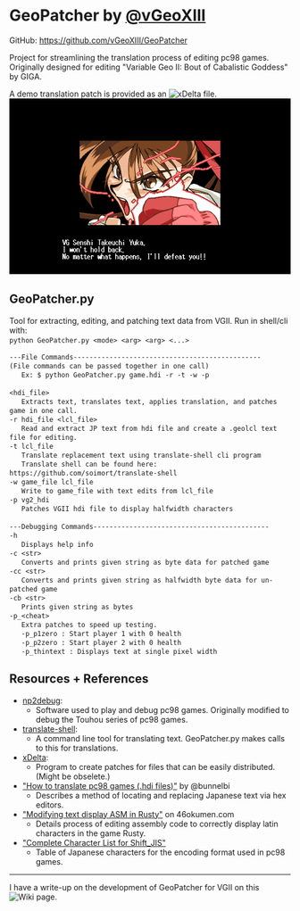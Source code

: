 # GeoPatcher by [@vGeoXIII](https://github.com/vGeoXIII)
GitHub: https://github.com/vGeoXIII/GeoPatcher  

Project for streamlining the translation process of editing pc98 games.  
Originally designed for editing "Variable Geo II: Bout of Cabalistic Goddess" by GIGA.

A demo translation patch is provided as an ![xDelta file](https://github.com/vGeoXIII/GeoPatcher/blob/main/VG2-EN_MTL.xdelta).  
![Yuka Translation](https://github.com/vGeoXIII/GeoPatcher/blob/main/images/yuka_prefight.BMP)

## GeoPatcher.py
Tool for extracting, editing, and patching text data from VGII. Run in shell/cli with:  
`python GeoPatcher.py <mode> <arg> <arg> <...>`  

```
---File Commands-----------------------------------------------
(File commands can be passed together in one call)
   Ex: $ python GeoPatcher.py game.hdi -r -t -w -p

<hdi_file>
   Extracts text, translates text, applies translation, and patches game in one call.
-r hdi_file <lcl_file>
   Read and extract JP text from hdi file and create a .geolcl text file for editing.
-t lcl_file
   Translate replacement text using translate-shell cli program
   Translate shell can be found here: https://github.com/soimort/translate-shell
-w game_file lcl_file
   Write to game_file with text edits from lcl_file
-p vg2_hdi
   Patches VGII hdi file to display halfwidth characters

---Debugging Commands--------------------------------------------
-h
   Displays help info
-c <str>
   Converts and prints given string as byte data for patched game
-cc <str>
   Converts and prints given string as halfwidth byte data for un-patched game
-cb <str>
   Prints given string as bytes
-p_<cheat>
   Extra patches to speed up testing.
   -p_p1zero : Start player 1 with 0 health
   -p_p2zero : Start player 2 with 0 health
   -p_thintext : Displays text at single pixel width
```

## Resources + References
- [np2debug](https://github.com/nmlgc/np2debug):
    - Software used to play and debug pc98 games. Originally modified to debug the Touhou series of pc98 games.
- [translate-shell](https://github.com/soimort/translate-shell):
    - A command line tool for translating text. GeoPatcher.py makes calls to this for translations.
- [xDelta](https://www.romhacking.net/utilities/598/):
    - Program to create patches for files that can be easily distributed. (Might be obselete.)
- ["How to translate pc98 games (.hdi files)"](https://youtu.be/rWMU0fcJZHE?si=hgzjCP3YQxxYR6ku) by @bunnelbi
    - Describes a method of locating and replacing Japanese text via hex editors.
- ["Modifying text display ASM in Rusty"](https://46okumen.com/2019/03/05/modifying-text-display-asm-in-rusty-folkulore-part-4/) on 46okumen.com
    - Details process of editing assembly code to correctly display latin characters in the game Rusty.
- ["Complete Character List for Shift_JIS"](https://www.fileformat.info/info/charset/Shift_JIS/list.htm)
    - Table of Japanese characters for the encoding format used in pc98 games.

---
I have a write-up on the development of GeoPatcher for VGII on this ![Wiki page](https://github.com/vGeoXIII/GeoPatcher/blob/main/VG2-EN_MTL.xdelta).



